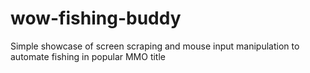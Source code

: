 # wow-fishing-buddy
Simple showcase of screen scraping and mouse input manipulation to automate fishing in popular MMO title
